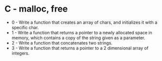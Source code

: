 # C - malloc, free

- 0 - Write a function that creates an array of chars, and initializes it with a specific char.
- 1 - Write a function that returns a pointer to a newly allocated space in memory, which contains a copy of the string given as a parameter.
- 2 - Write a function that concatenates two strings.
- 3 - Write a function that returns a pointer to a 2 dimensional array of integers.

